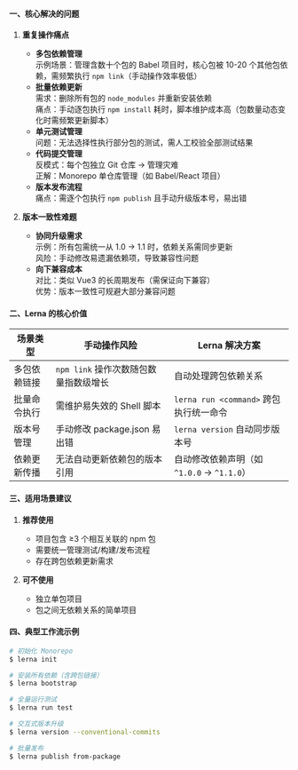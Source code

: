 #### 一、核心解决的问题
1. **重复操作痛点**
   - **多包依赖管理**  
     示例场景：管理含数十个包的 Babel 项目时，核心包被 10-20 个其他包依赖，需频繁执行 `npm link`（手动操作效率极低）
   - **批量依赖更新**  
     需求：删除所有包的 `node_modules` 并重新安装依赖  
     痛点：手动逐包执行 `npm install` 耗时，脚本维护成本高（包数量动态变化时需频繁更新脚本）
   - **单元测试管理**  
     问题：无法选择性执行部分包的测试，需人工校验全部测试结果
   - **代码提交管理**  
     反模式：每个包独立 Git 仓库 → 管理灾难  
     正解：Monorepo 单仓库管理（如 Babel/React 项目）
   - **版本发布流程**  
     痛点：需逐个包执行 `npm publish` 且手动升级版本号，易出错

2. **版本一致性难题**
   - **协同升级需求**  
     示例：所有包需统一从 1.0 → 1.1 时，依赖关系需同步更新  
     风险：手动修改易遗漏依赖项，导致兼容性问题
   - **向下兼容成本**  
     对比：类似 Vue3 的长周期发布（需保证向下兼容）  
     优势：版本一致性可规避大部分兼容问题

#### 二、Lerna 的核心价值
| 场景类型   | 手动操作风险                   | Lerna 解决方案                      |
| ------ | ------------------------ | ------------------------------- |
| 多包依赖链接 | `npm link` 操作次数随包数量指数级增长 | 自动处理跨包依赖关系                      |
| 批量命令执行 | 需维护易失效的 Shell 脚本         | `lerna run <command>` 跨包执行统一命令  |
| 版本号管理  | 手动修改 package.json 易出错    | `lerna version` 自动同步版本号         |
| 依赖更新传播 | 无法自动更新依赖包的版本引用           | 自动修改依赖声明（如 `^1.0.0` → `^1.1.0`） |

#### 三、适用场景建议
1. **推荐使用**  
   - 项目包含 ≥3 个相互关联的 npm 包
   - 需要统一管理测试/构建/发布流程
   - 存在跨包依赖更新需求

2. **可不使用**  
   - 独立单包项目
   - 包之间无依赖关系的简单项目

#### 四、典型工作流示例
```bash
# 初始化 Monorepo
$ lerna init

# 安装所有依赖（含跨包链接）
$ lerna bootstrap

# 全量运行测试
$ lerna run test

# 交互式版本升级
$ lerna version --conventional-commits

# 批量发布
$ lerna publish from-package
```

